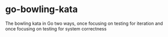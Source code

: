# go-bowling-kata
The bowling kata in Go two ways, once focusing on testing for iteration and once focusing on testing for system correctness
